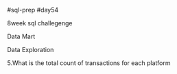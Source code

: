 #sql-prep
#day54

8week sql challegenge

Data Mart

Data Exploration

5.What is the total count of transactions for each platform